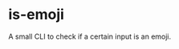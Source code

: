 # is-emoji

A small CLI to check if a certain input is an emoji.

<!-- It can be hard to detect emojis in certain languages like bash... TODO -->
